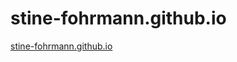 # stine-fohrmann.github.io

 <a href="https://stine-fohrmann.github.io" target="_blank">stine-fohrmann.github.io</a> 